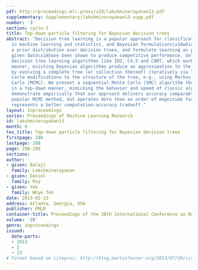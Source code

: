 ```yaml
---
pdf: http://proceedings.mlr.press/v28/lakshminarayanan13.pdf
supplementary: Supplementary:lakshminarayanan13-supp.pdf
number: '3'
section: cycle-3
title: Top-down particle filtering for Bayesian decision trees
abstract: "Decision tree learning is a popular approach for classification and regression
  in machine learning and statistics, and Bayesian formulations\x1Awhich introduce
  a prior distribution over decision trees, and formulate learning as posterior inference
  given data\x1Ahave been shown to produce competitive performance. Unlike classic
  decision tree learning algorithms like ID3, C4.5 and CART, which work in a top-down
  manner, existing Bayesian algorithms produce an approximation to the posterior distribution
  by evolving a complete tree (or collection thereof) iteratively via local Monte
  Carlo modifications to the structure of the tree, e.g., using Markov chain Monte
  Carlo (MCMC). We present a sequential Monte Carlo (SMC) algorithm that instead works
  in a top-down manner, mimicking the behavior and speed of classic algorithms. We
  demonstrate empirically that our approach delivers accuracy comparable to the most
  popular MCMC method, but operates more than an order of magnitude faster, and thus
  represents a better computation-accuracy tradeoff."
layout: inproceedings
series: Proceedings of Machine Learning Research
id: lakshminarayanan13
month: 0
tex_title: Top-down particle filtering for Bayesian decision trees
firstpage: 280
lastpage: 288
page: 280-288
sections: 
author:
- given: Balaji
  family: Lakshminarayanan
- given: Daniel
  family: Roy
- given: Yee
  family: Whye Teh
date: 2013-02-13
address: Atlanta, Georgia, USA
publisher: PMLR
container-title: Proceedings of the 30th International Conference on Machine Learning
volume: '28'
genre: inproceedings
issued:
  date-parts:
  - 2013
  - 2
  - 13
# Format based on citeproc: http://blog.martinfenner.org/2013/07/30/citeproc-yaml-for-bibliographies/
---
```

